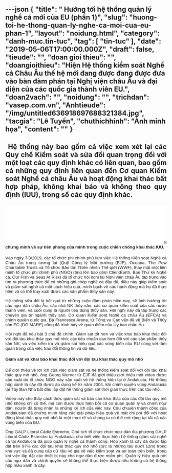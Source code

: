 ---json
{
    "title": " Hướng tới hệ thống quản lý nghề cá mới của EU (phần 1)",
    "slug": "huong-toi-he-thong-quan-ly-nghe-ca-moi-cua-eu-phan-1",
    "layout": "noidung.html",
    "category": "danh-muc.tin-tuc",
    "tag": [
        "tin-tuc"
    ],
    "date": "2019-05-06T17:00:00.000Z",
    "draft": false,
    "tieude": "",
    "doan gioi thieu": "",
    "doangioithieu": "Hiện Hệ thống kiểm soát Nghề cá Châu Âu thế hệ mới đang được đang được đưa vào bàn đàm phán tại Nghị viện châu Âu và đại diện của các quốc gia thành viên EU.",
    "doan2vach": "",
    "noidung": "",
    "trichdan": "vasep.com.vn",
    "Anhtieude": "/img/untitled636918697688321384.jpg",
    "tacgia": "Lê Tuyến",
    "chuthichhinh": "Ảnh minh họa",
    "__content__": ""
}
---
<h2 style="text-align:justify">&nbsp;Hệ thống n&agrave;y bao gồm cả việc xem x&eacute;t lại c&aacute;c Quy chế Kiểm so&aacute;t v&agrave; sửa đổi quan trọng đối với một loạt c&aacute;c quy định kh&aacute;c c&oacute; li&ecirc;n quan, bao gồm cả những quy định li&ecirc;n quan đến Cơ quan Kiểm so&aacute;t Nghề c&aacute; ch&acirc;u &Acirc;u v&agrave; hoạt động khai th&aacute;c bất hợp ph&aacute;p, kh&ocirc;ng khai b&aacute;o v&agrave; kh&ocirc;ng theo quy định (IUU), trong số c&aacute;c quy định kh&aacute;c.</h2>

<div style="text-align:justify">
<h1 style="margin-left:0cm; margin-right:0cm; text-align:justify"><span style="background-color:#ffffff"><span style="color:#1b1b1b"><span style="font-family:Arial"><span style="font-size:10pt"><span style="font-family:Arial,sans-serif">C&aacute;c biện ph&aacute;p kiểm so&aacute;t nghề c&aacute; chặt, h&agrave;i h&ograve;a v&agrave; hiệu quả l&agrave; rất quan trọng để đảm bảo rằng c&aacute;c quy định của Ch&iacute;nh s&aacute;ch Thủy sản Chung (CFP) được thi h&agrave;nh để đạt được nghề c&aacute; bền vững. EU cũng cần phải bổ sung c&aacute;c ch&iacute;nh s&aacute;ch hiện h&agrave;nh chống lại khai th&aacute;c bất hợp ph&aacute;p m&agrave; EU đ&atilde; &aacute;p dụng đối với Quy định chống khai th&aacute;c IUU. Do đ&oacute;, c&aacute;c cuộc đ&agrave;m ph&aacute;n hiện tại l&agrave; một cơ hội để triển khai c&aacute;c hoạt động thực tế tốt nhất để kiểm so&aacute;t nghề c&aacute; v&agrave; thực thi quy định, cả trong c&aacute;c v&ugrave;ng biển của EU v&agrave; quốc tế. Hơn nữa, EU c&oacute; cơ hội chứng minh về sự ti&ecirc;n phong của m&igrave;nh trong cuộc chiến chống khai th&aacute;c IUU.</span></span></span></span></span></h1>

<p style="margin-left:0cm; margin-right:0cm; text-align:justify"><span style="font-size:13px"><span style="background-color:#ffffff"><span style="color:#1b1b1b"><span style="font-family:Arial"><span style="font-size:10pt"><span style="font-family:Arial,sans-serif">V&agrave;o ng&agrave;y 7/3/2019, c&aacute;c tổ chức phi ch&iacute;nh phủ l&agrave;m việc Hệ thống Kiển so&aacute;t Nghề c&aacute; Ch&acirc;u &Acirc;u trong tương lai (Quỹ C&ocirc;ng l&yacute; M&ocirc;i trường (EJF), Oceana, The Pew Charitable Trusts v&agrave; Tổ chức Bảo tồn Thi&ecirc;n nhi&ecirc;n Thế giới (WWF), thay mặt một li&ecirc;n minh tổ chức phi ch&iacute;nh phủ (NGO) rộng lớn bao gồm ClientEarth, Ban Thư k&yacute; Nghề c&aacute;, Our Fish v&agrave; Seas At Risk) đ&atilde; tổ chức hội nghị tại Nghị viện ch&acirc;u &Acirc;u tập trung v&agrave;o t&igrave;m ra phương thức để c&oacute; những ghi ch&eacute;p nghề c&aacute; đầy đủ, điều n&agrave;y gi&uacute;p kiểm so&aacute;t v&agrave; gi&aacute;m s&aacute;t nghề c&aacute; một c&aacute;ch hiệu quả, minh bạch về c&aacute;c h&agrave;nh động m&agrave; họ đ&atilde; thực hiện v&agrave; c&oacute; thể truy xuất được c&aacute;c sản phẩm thủy sản n&agrave;y.</span></span></span></span></span></span></p>

<p style="margin-left:0cm; margin-right:0cm; text-align:justify"><span style="font-size:13px"><span style="background-color:#ffffff"><span style="color:#1b1b1b"><span style="font-family:Arial"><span style="font-size:10pt"><span style="font-family:Arial,sans-serif">Hệ thống sửa đổi l&agrave; kết quả từ những cuộc đ&agrave;m ph&aacute;n hiện nay, sẽ ảnh hưởng tới c&aacute;c ngư d&acirc;n ch&acirc;u &Acirc;u, c&aacute;c nh&agrave; NK thủy sản, c&aacute;c cơ quan kiểm so&aacute;t của c&aacute;c nước th&agrave;nh vi&ecirc;n, v&agrave; cuối c&ugrave;ng l&agrave; người ti&ecirc;u d&ugrave;ng thủy sản. Hội nghị n&agrave;y đ&atilde; tập trung c&aacute;c chuy&ecirc;n gia từ ng&agrave;nh thủy sản, Cơ quan Kiểm so&aacute;t Nghề c&aacute; ch&acirc;u &Acirc;u (EFCA) v&agrave; ch&iacute;nh quyền quốc gia. B&agrave; Francesca Arena, từ Tổng vụ C&aacute;c vấn đề về Biển v&agrave; Thủy sản EC (DG MARE) cũng đ&atilde; tr&igrave;nh b&agrave;y về quan điểm của Ủy ban ch&acirc;u &Acirc;u.</span></span></span></span></span></span></p>

<p style="margin-left:0cm; margin-right:0cm; text-align:justify"><span style="font-size:13px"><span style="background-color:#ffffff"><span style="color:#1b1b1b"><span style="font-family:Arial"><span style="font-size:10pt"><span style="font-family:Arial,sans-serif">Hội nghị đ&atilde; n&ecirc;u bật 3 chủ đề ch&iacute;nh: Gi&aacute;m s&aacute;t tốt hơn v&agrave; việc khai b&aacute;o khai th&aacute;c đối với đội t&agrave;u khai th&aacute;c quy m&ocirc; nhỏ; c&aacute;c ti&ecirc;u chuẩn cao hơn đối với c&aacute;c sản phẩm thủy sản NK; v&agrave; việc kiểm tra v&agrave; gi&aacute;m s&aacute;t hiệu quả c&aacute;c v&ugrave;ng biển của EU c&ugrave;ng với tầm quan trọng của việc trao đổi th&ocirc;ng tin v&agrave; dữ liệu.</span></span></span></span></span></span></p>

<h4 style="margin-left:0cm; margin-right:0cm; text-align:justify"><strong><span style="font-size:10pt"><span style="font-family:Arial,sans-serif">Gi&aacute;m s&aacute;t v&agrave; khai b&aacute;o khai th&aacute;c đối với đội t&agrave;u khai th&aacute;c quy m&ocirc; nhỏ</span></span></strong></h4>

<p style="margin-left:0cm; margin-right:0cm; text-align:justify"><span style="font-size:13px"><span style="background-color:#ffffff"><span style="color:#1b1b1b"><span style="font-family:Arial"><span style="font-size:10pt"><span style="font-family:Arial,sans-serif">Để giới thiệu về lợi &iacute;ch của việc gi&aacute;m s&aacute;t v&agrave; hệ thống kiểm so&aacute;t đối với đội t&agrave;u khai th&aacute;c quy m&ocirc; nhỏ, &ocirc;ng Georg Werner từ EJF đ&atilde; giới thiệu giới thiệu một video được sản xuất do tổ chức NGO n&agrave;y sản xuất về hệ thống hiện tại ở Andaluc&iacute;a. Hệ thống hộp xanh l&aacute; c&acirc;y đ&atilde; được &aacute;p dụng kể từ năm 2004, khi ch&iacute;nh quyền v&ugrave;ng Andaluc&iacute;a tại T&acirc;y Ban Nha bắt đầu lắp đặt hệ thống gi&aacute;m s&aacute;t thời gian thực tr&ecirc;n c&aacute;c t&agrave;u nhỏ.</span></span></span></span></span></span></p>

<p style="margin-left:0cm; margin-right:0cm; text-align:justify"><span style="font-size:13px"><span style="background-color:#ffffff"><span style="color:#1b1b1b"><span style="font-family:Arial"><span style="font-size:10pt"><span style="font-family:Arial,sans-serif">Video n&agrave;y cho thấy c&aacute;ch thức gi&aacute;m s&aacute;t v&agrave; b&aacute;o c&aacute;o khai th&aacute;c của c&aacute;c đội t&agrave;u quy m&ocirc; nhỏ kh&ocirc;ng chỉ c&oacute; thể, m&agrave; c&ograve;n được thực hiện bởi cả cơ quan quản l&yacute; v&agrave; ch&iacute;nh ngư d&acirc;n, người đ&atilde; từng nhận ra những lợi &iacute;ch của việc n&agrave;y. C&acirc;u chuyện th&agrave;nh c&ocirc;ng của Andalusian đ&atilde; chứng minh rằng c&aacute;c giải ph&aacute;p hiệu quả về mặt chi ph&iacute; đối với hoạt động khai th&aacute;c quy m&ocirc; nhỏ l&agrave; một thực tế v&agrave; ch&uacute;ng ta c&oacute; thể mở rộng tại tất cả c&aacute;c v&ugrave;ng biển của EU.</span></span></span></span></span></span></p>

<p style="margin-left:0cm; margin-right:0cm; text-align:justify"><span style="font-size:13px"><span style="background-color:#ffffff"><span style="color:#1b1b1b"><span style="font-family:Arial"><span style="font-size:10pt"><span style="font-family:Arial,sans-serif">&Ocirc;ng GALP Litoral C&aacute;diz Estrecho, Chủ tịch tổ chức chức ngư d&acirc;n địa phương GALP Litoral C&aacute;diz Estrecho tại Andaluc&iacute;a, cho biết việc thực hiện hệ thống gi&aacute;m s&aacute;t nghề c&aacute; tại Andaluc&iacute;a đ&atilde; gi&uacute;p quản l&yacute; nghề c&aacute; th&agrave;nh c&ocirc;ng. Hộp xanh l&aacute; c&acirc;y đ&atilde; được lắp đặt tr&ecirc;n 97% c&aacute;c đội t&agrave;u khai th&aacute;c quy m&ocirc; nhỏ (tức l&agrave; những t&agrave;u dưới 12m) trong khu vực v&agrave; đ&atilde;&nbsp;cung cấp dữ liệu v&ocirc; gi&aacute; về việc kiểm so&aacute;t v&agrave; an to&agrave;n tr&ecirc;n biển, trong khi việc lắp đặt c&aacute;c thiết bị n&agrave;y cho ngư d&acirc;n được miễn ph&iacute;. Quản l&yacute; hiệu quả bởi c&aacute;c ngư d&acirc;n v&agrave; ch&iacute;nh quyền sẽ kh&ocirc;ng thể thực hiện được nếu kh&ocirc;ng c&oacute; hệ thống hộp mầu xanh l&aacute; c&acirc;y.&nbsp;</span></span></span></span></span></span></p>
</div>
